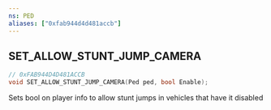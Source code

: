 ```yaml
---
ns: PED
aliases: ["0xfab944d4d481accb"]
---
```

## SET_ALLOW_STUNT_JUMP_CAMERA

```c
// 0xFAB944D4D481ACCB
void SET_ALLOW_STUNT_JUMP_CAMERA(Ped ped, bool Enable);
```

Sets bool on player info to allow stunt jumps in vehicles that have it disabled

